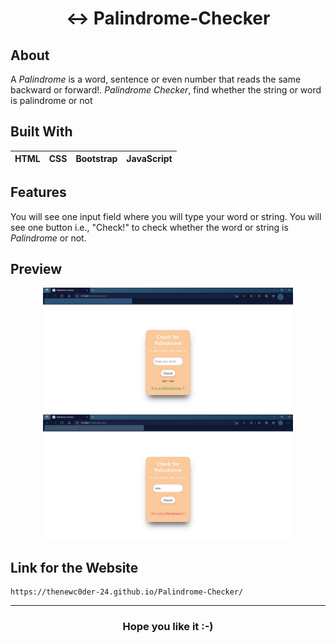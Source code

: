 <h1 align="Center"> ↔️ Palindrome-Checker</h1>

## About
A _Palindrome_ is a word, sentence or even number that reads the same backward or forward!. _Palindrome Checker_, find whether the string or word is palindrome or not

## Built With
|HTML|CSS|Bootstrap|JavaScript|
|---|---|---|---|

## Features
You will see one input field where you will type your word or string. You will see one button i.e., "Check!" to check whether the word or string is _Palindrome_ or not.

## Preview
<p align="Center">
  <img src="https://github.com/TheNewC0der-24/Palindrome-Checker/blob/master/Preview-1.png" width="400">
  <img src="https://github.com/TheNewC0der-24/Palindrome-Checker/blob/master/Preview-2.png" width="400">
</p>

## Link for the Website
```
https://thenewc0der-24.github.io/Palindrome-Checker/
```

***
<h3 align="Center">Hope you like it :-)</h3>

